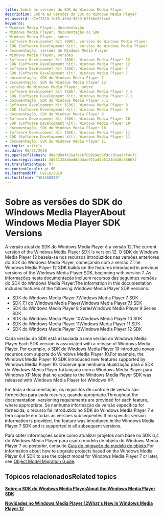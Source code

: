 ```yaml
---
title: Sobre as versões do SDK do Windows Media Player
description: Sobre as versões do SDK do Windows Media Player
ms.assetid: d7ef7510-fdf5-458d-9229-b91b8e291ce3
keywords:
- Windows Media Player, documentação
- Windows Media Player, documentação do SDK
- Windows Media Player, sobre
- Software Development Kit (SDK), versões do Windows Media Player
- SDK (Software Development Kit), versões do Windows Media Player
- documentação, versões do Windows Media Player
- Windows Media Player, versões
- Software Development Kit (SDK), Windows Media Player 12
- SDK (Software Development Kit), Windows Media Player 12
- Software Development Kit (SDK), Windows Media Player 7
- SDK (Software Development Kit), Windows Media Player 7
- documentação, SDK do Windows Media Player 7
- documentação, SDK do Windows Media Player 12
- versões do Windows Media Player, sobre
- Software Development Kit (SDK), Windows Media Player 7,1
- SDK (Software Development Kit), Windows Media Player 7,1
- documentação, SDK do Windows Media Player 7,1
- Software Development Kit (SDK), Windows Media Player 9
- SDK (Software Development Kit), Windows Media Player 9
- documentação, SDK do Windows Media Player 9
- Software Development Kit (SDK), Windows Media Player 10
- SDK (Software Development Kit), Windows Media Player 10
- documentação, SDK do Windows Media Player 10
- Software Development Kit (SDK), Windows Media Player 11
- SDK (Software Development Kit), Windows Media Player 11
- documentação, SDK do Windows Media Player 11
ms.topic: article
ms.date: 05/31/2018
ms.openlocfilehash: d8e3d94f435afac6f6b929e56f9c7dcaa37f4cfc
ms.sourcegitcommit: 2d531328b6ed82d4ad971a45a5131b430c5866f7
ms.translationtype: MT
ms.contentlocale: pt-BR
ms.lasthandoff: 09/16/2019
ms.locfileid: "104160250"
---
```

# <a name="about-windows-media-player-sdk-versions"></a><span data-ttu-id="06a68-129">Sobre as versões do SDK do Windows Media Player</span><span class="sxs-lookup"><span data-stu-id="06a68-129">About Windows Media Player SDK Versions</span></span>

<span data-ttu-id="06a68-130">A versão atual do SDK do Windows Media Player é a versão 12.</span><span class="sxs-lookup"><span data-stu-id="06a68-130">The current version of the Windows Media Player SDK is version 12.</span></span> <span data-ttu-id="06a68-131">O SDK do Windows Media Player 12 baseia-se nos recursos introduzidos nas versões anteriores do SDK do Windows Media Player, começando com a versão 7.</span><span class="sxs-lookup"><span data-stu-id="06a68-131">The Windows Media Player 12 SDK builds on the features introduced in previous versions of the Windows Media Player SDK, beginning with version 7.</span></span> <span data-ttu-id="06a68-132">As informações nesta documentação incluem recursos das seguintes versões do SDK do Windows Media Player:</span><span class="sxs-lookup"><span data-stu-id="06a68-132">The information in this documentation includes features of the following Windows Media Player SDK versions:</span></span>

-   <span data-ttu-id="06a68-133">SDK do Windows Media Player 7</span><span class="sxs-lookup"><span data-stu-id="06a68-133">Windows Media Player 7 SDK</span></span>
-   <span data-ttu-id="06a68-134">SDK 7,1 do Windows Media Player</span><span class="sxs-lookup"><span data-stu-id="06a68-134">Windows Media Player 7.1 SDK</span></span>
-   <span data-ttu-id="06a68-135">SDK do Windows Media Player 9 Series</span><span class="sxs-lookup"><span data-stu-id="06a68-135">Windows Media Player 9 Series SDK</span></span>
-   <span data-ttu-id="06a68-136">SDK do Windows Media Player 10</span><span class="sxs-lookup"><span data-stu-id="06a68-136">Windows Media Player 10 SDK</span></span>
-   <span data-ttu-id="06a68-137">SDK do Windows Media Player 11</span><span class="sxs-lookup"><span data-stu-id="06a68-137">Windows Media Player 11 SDK</span></span>
-   <span data-ttu-id="06a68-138">SDK do Windows Media Player 12</span><span class="sxs-lookup"><span data-stu-id="06a68-138">Windows Media Player 12 SDK</span></span>

<span data-ttu-id="06a68-139">Cada versão do SDK está associada a uma versão do Windows Media Player.</span><span class="sxs-lookup"><span data-stu-id="06a68-139">Each SDK version is associated with a release of Windows Media Player.</span></span> <span data-ttu-id="06a68-140">Por exemplo, o SDK do Windows Media Player 10 introduziu novos recursos com suporte do Windows Media Player 10.</span><span class="sxs-lookup"><span data-stu-id="06a68-140">For example, the Windows Media Player 10 SDK introduced new features supported by Windows Media Player 10.</span></span> <span data-ttu-id="06a68-141">Observe que nenhuma atualização para o SDK do Windows Media Player foi lançada com o Windows Media Player para Windows XP.</span><span class="sxs-lookup"><span data-stu-id="06a68-141">Note that no update to the Windows Media Player SDK was released with Windows Media Player for Windows XP.</span></span>

<span data-ttu-id="06a68-142">Em toda a documentação, os requisitos de controle de versão são fornecidos para cada recurso, quando apropriado.</span><span class="sxs-lookup"><span data-stu-id="06a68-142">Throughout the documentation, versioning requirements are provided for each feature, where appropriate.</span></span> <span data-ttu-id="06a68-143">Se nenhuma informação de versão específica for fornecida, o recurso foi introduzido no SDK do Windows Media Player 7 e terá suporte em todas as versões subsequentes.</span><span class="sxs-lookup"><span data-stu-id="06a68-143">If no specific version information is provided, the feature was introduced in the Windows Media Player 7 SDK and is supported in all subsequent versions.</span></span>

<span data-ttu-id="06a68-144">Para obter informações sobre como atualizar projetos com base no SDK 6,4 do Windows Media Player para usar o modelo de objeto do Windows Media Player 7 ou posterior, consulte [Guia de migração de modelo de objeto](object-model-migration-guide.md).</span><span class="sxs-lookup"><span data-stu-id="06a68-144">For information about how to upgrade projects based on the Windows Media Player 6.4 SDK to use the object model for Windows Media Player 7 or later, see [Object Model Migration Guide](object-model-migration-guide.md).</span></span>

## <a name="related-topics"></a><span data-ttu-id="06a68-145">Tópicos relacionados</span><span class="sxs-lookup"><span data-stu-id="06a68-145">Related topics</span></span>

<dl> <dt>

[<span data-ttu-id="06a68-146">**Sobre o SDK do Windows Media Player**</span><span class="sxs-lookup"><span data-stu-id="06a68-146">**About the Windows Media Player SDK**</span></span>](about-the-windows-media-player-sdk.md)
</dt> <dt>

[<span data-ttu-id="06a68-147">**Novidades no Windows Media Player 12**</span><span class="sxs-lookup"><span data-stu-id="06a68-147">**What's New in Windows Media Player 12**</span></span>](what-s-new-in-windows-media-player-12.md)
</dt> </dl>

 

 




